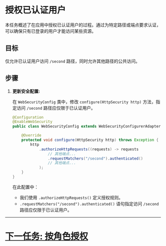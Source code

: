 # 授权已认证用户

本任务概述了在应用中授权已认证用户的过程。通过为特定路径或端点要求认证，可以确保只有已登录的用户才能访问某些资源。

## 目标

仅允许已认证用户访问 `/second` 路径，同时允许其他路径的公共访问。

## 步骤

1. **更新安全配置:**

   在 `WebSecurityConfig` 类中，修改 `configure(HttpSecurity http)` 方法，指定访问 `/second` 路径应仅限于已认证用户。

   ```java
   @Configuration
   @EnableWebSecurity
   public class WebSecurityConfig extends WebSecurityConfigurerAdapter {

       @Override
       protected void configure(HttpSecurity http) throws Exception {
           http
               .authorizeHttpRequests((requests) -> requests
                   // 其他端点...
                   .requestMatchers("/second").authenticated()
                   // 其他端点...
               );
       }
   }
   ```

   在此配置中：
   - 我们使用 `.authorizeHttpRequests()` 定义授权规则。
   - `.requestMatchers("/second").authenticated()` 语句指定访问 `/second` 路径应仅限于已认证用户。

---

# [下一任务: 按角色授权](authorize-server-role.md)